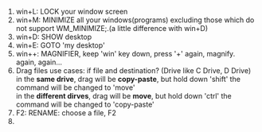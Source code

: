 1. win+L: LOCK your window screen
2. win+M: MINIMIZE all your windows(programs) excluding those which do not support WM_MINIMIZE;.(a little difference with win+D)
3. win+D: SHOW desktop
4. win+E: GOTO 'my desktop'
5. win++: MAGNIFIER, keep 'win' key down, press '+' again, magnify. again, again...
6. Drag files use cases: if file and destination? (Drive like C Drive, D Drive)  
in the **same drive**, drag will be **copy-paste**, but hold down 'shift' the command will be changed to 'move'  
in the **different dirves**, drag will be **move**, but hold down 'ctrl' the command will be changed to 'copy-paste'   
7. F2: RENAME: choose a file, F2
8. 

